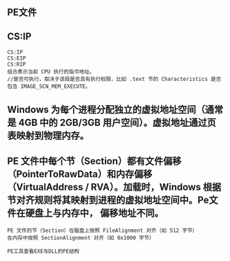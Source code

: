 ## PE文件

## CS:IP

```text
CS:IP
CS:EIP 
CS:RIP
组合表示当前 CPU 执行的指令地址。
//是否可执行，取决于该段是否具有执行权限，比如 .text 节的 Characteristics 是否包含 IMAGE_SCN_MEM_EXECUTE。
```

## Windows 为每个进程分配独立的虚拟地址空间（通常是 4GB 中的 2GB/3GB 用户空间）。虚拟地址通过页表映射到物理内存。

## PE 文件中每个节（Section）都有文件偏移（PointerToRawData）和内存偏移（VirtualAddress / RVA）。加载时，Windows 根据节对齐规则将其映射到进程的虚拟地址空间中。Pe文件在硬盘上与内存中， 偏移地址不同。

```text
PE 文件的节（Section）在磁盘上按照 FileAlignment 对齐（如 512 字节）
在内存中按照 SectionAlignment 对齐（如 0x1000 字节）
```

```
PE工具查看EXE与DLL的PE结构
```
